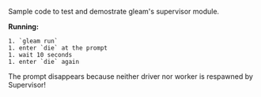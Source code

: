 Sample code to test and demostrate gleam's supervisor module.

__Running:__

    1. `gleam run`
    1. enter `die` at the prompt
    1. wait 10 seconds
    1. enter `die` again
    
The prompt disappears because neither driver nor worker is respawned by Supervisor!
